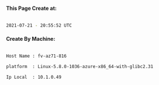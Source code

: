 
   
#### This Page Create at:

```bash

2021-07-21 - 20:55:52 UTC

```

#### Create By Machine:

```bash

Host Name : fv-az71-816

platform  : Linux-5.8.0-1036-azure-x86_64-with-glibc2.31

Ip Local  : 10.1.0.49

```

